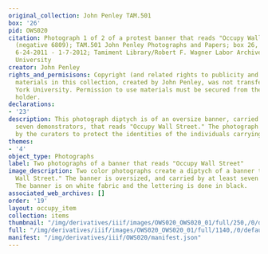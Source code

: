 ```yaml
---
original_collection: John Penley TAM.501
box: '26'
pid: OWS020
citation: Photograph 1 of 2 of a protest banner that reads "Occupy Wall Street," 2011
  (negative 6809); TAM.501 John Penley Photographs and Papers; box 26, folder Negatives
  6-24-2011 - 1-7-2012; Tamiment Library/Robert F. Wagner Labor Archives, New York
  University
creator: John Penley
rights_and_permisisons: Copyright (and related rights to publicity and privacy) to
  materials in this collection, created by John Penley, was not transferred to New
  York University. Permission to use materials must be secured from the copyright
  holder.
declarations:
- '23'
description: This photograph diptych is of an oversize banner, carried by at least
  seven demonstrators, that reads "Occupy Wall Street." The photograph has been cropped
  by the curators to protect the identities of the individuals carrying the banner.
themes:
- '4'
object_type: Photographs
label: Two photographs of a banner that reads "Occupy Wall Street"
image_description: Two color photographs create a diptych of a banner that reads "Occupy
  Wall Street." The banner is oversized, and carried by at least seven individuals.
  The banner is on white fabric and the lettering is done in black.
associated_web_archives: []
order: '19'
layout: occupy_item
collection: items
thumbnail: "/img/derivatives/iiif/images/OWS020_OWS020_01/full/250,/0/default.jpg"
full: "/img/derivatives/iiif/images/OWS020_OWS020_01/full/1140,/0/default.jpg"
manifest: "/img/derivatives/iiif/OWS020/manifest.json"
---
```

